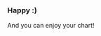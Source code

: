 ### Happy :)

And you can enjoy your chart!

<div id="line-garbage" class="demo"></div>
<script src="/react-d3-example/dist/simple/min/line_garbage.min.js"></script>
